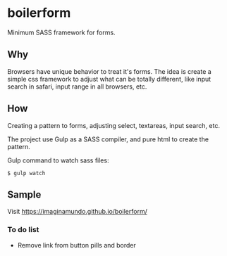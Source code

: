 # boilerform
Minimum SASS framework for forms.

## Why
Browsers have unique behavior to treat it's forms.
The idea is create a simple css framework to adjust what can be totally different,
like input search in safari, input range in all browsers, etc.

## How
Creating a pattern to forms, adjusting select, textareas, input search, etc.

The project use Gulp as a SASS compiler, and pure html to create the pattern.

Gulp command to watch sass files:

`$ gulp watch`

## Sample
Visit https://imaginamundo.github.io/boilerform/

### To do list

* Remove link from button pills and border